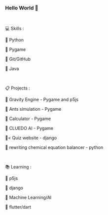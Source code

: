 ### Hello World 👋 

<br/>

💻 Skills :

🥇 Python 

🥇 Pygame

🥈 Git/GitHub

🥈 Java

<br/>

📋 Projects :


🥇 Gravity Engine - Pygame and p5js

🥇 Ants simulation - Pygame

🥈 Calculator - Pygame

🥉 CLUEDO AI - Pygame

🥉< Quiz website - django

🥉 rewriting chemical equation balancer - python


<br/>

📚 Learning :

🥇 p5js

🥈 django

🥉 Machine Learning/AI

🥉 flutter/dart

